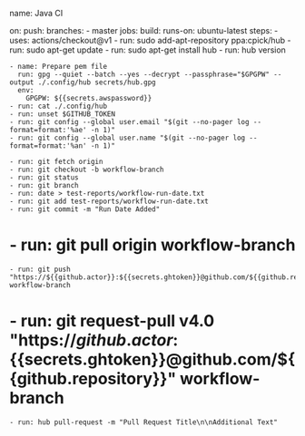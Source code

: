 name: Java CI

on:
  push:
    branches: 
      - master
jobs:
  build:
    runs-on: ubuntu-latest
    steps:
    - uses: actions/checkout@v1
    - run: sudo add-apt-repository ppa:cpick/hub
    - run: sudo apt-get update
    - run: sudo apt-get install hub
    - run: hub version
      
    - name: Prepare pem file
      run: gpg --quiet --batch --yes --decrypt --passphrase="$GPGPW" --output ./.config/hub secrets/hub.gpg
      env:
        GPGPW: ${{secrets.awspassword}}  
    - run: cat ./.config/hub    
    - run: unset $GITHUB_TOKEN
    - run: git config --global user.email "$(git --no-pager log --format=format:'%ae' -n 1)"
    - run: git config --global user.name "$(git --no-pager log --format=format:'%an' -n 1)"
    
    - run: git fetch origin
    - run: git checkout -b workflow-branch
    - run: git status
    - run: git branch
    - run: date > test-reports/workflow-run-date.txt
    - run: git add test-reports/workflow-run-date.txt
    - run: git commit -m "Run Date Added"
#   - run: git pull origin workflow-branch
    - run: git push "https://${{github.actor}}:${{secrets.ghtoken}}@github.com/${{github.repository}}" workflow-branch
#   - run: git request-pull v4.0 "https://${{github.actor}}:${{secrets.ghtoken}}@github.com/${{github.repository}}" workflow-branch
    - run: hub pull-request -m "Pull Request Title\n\nAdditional Text"
   
